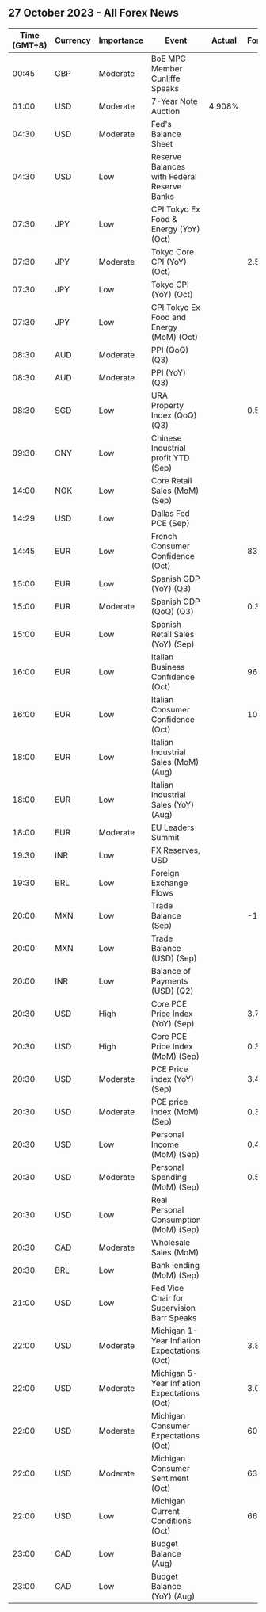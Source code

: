 ## 27 October 2023 - All Forex News

| Time (GMT+8) | Currency | Importance | Event | Actual | Forecast | Previous |
|------|----------|------------|-------|--------|----------|----------|
| 00:45 | GBP | Moderate | BoE MPC Member Cunliffe Speaks |  |  |  |
| 01:00 | USD | Moderate | 7-Year Note Auction | 4.908% |  | 4.673% |
| 04:30 | USD | Moderate | Fed's Balance Sheet |  |  | 7,933B |
| 04:30 | USD | Low | Reserve Balances with Federal Reserve Banks |  |  | 3.250T |
| 07:30 | JPY | Low | CPI Tokyo Ex Food & Energy (YoY) (Oct) |  |  | 2.4% |
| 07:30 | JPY | Moderate | Tokyo Core CPI (YoY) (Oct) |  | 2.5% | 2.5% |
| 07:30 | JPY | Low | Tokyo CPI (YoY) (Oct) |  |  | 2.8% |
| 07:30 | JPY | Low | CPI Tokyo Ex Food and Energy (MoM) (Oct) |  |  | -0.2% |
| 08:30 | AUD | Moderate | PPI (QoQ) (Q3) |  |  | 0.5% |
| 08:30 | AUD | Moderate | PPI (YoY) (Q3) |  |  | 3.9% |
| 08:30 | SGD | Low | URA Property Index (QoQ) (Q3) |  | 0.50% | -0.20% |
| 09:30 | CNY | Low | Chinese Industrial profit YTD (Sep) |  |  | -11.7% |
| 14:00 | NOK | Low | Core Retail Sales (MoM) (Sep) |  |  | -0.3% |
| 14:29 | USD | Low | Dallas Fed PCE (Sep) |  |  | 2.60% |
| 14:45 | EUR | Low | French Consumer Confidence (Oct) |  | 83 | 83 |
| 15:00 | EUR | Low | Spanish GDP (YoY) (Q3) |  |  | 2.2% |
| 15:00 | EUR | Moderate | Spanish GDP (QoQ) (Q3) |  | 0.3% | 0.5% |
| 15:00 | EUR | Low | Spanish Retail Sales (YoY) (Sep) |  |  | 7.2% |
| 16:00 | EUR | Low | Italian Business Confidence (Oct) |  | 96.0 | 96.4 |
| 16:00 | EUR | Low | Italian Consumer Confidence (Oct) |  | 104.7 | 105.4 |
| 18:00 | EUR | Low | Italian Industrial Sales (MoM) (Aug) |  |  | -0.40% |
| 18:00 | EUR | Low | Italian Industrial Sales (YoY) (Aug) |  |  | -1.60% |
| 18:00 | EUR | Moderate | EU Leaders Summit |  |  |  |
| 19:30 | INR | Low | FX Reserves, USD |  |  | 585.90B |
| 19:30 | BRL | Low | Foreign Exchange Flows |  |  | 4.078B |
| 20:00 | MXN | Low | Trade Balance (Sep) |  | -1.300B | -1.377B |
| 20:00 | MXN | Low | Trade Balance (USD) (Sep) |  |  | -0.131B |
| 20:00 | INR | Low | Balance of Payments (USD) (Q2) |  |  | 5.600B |
| 20:30 | USD | High | Core PCE Price Index (YoY) (Sep) |  | 3.7% | 3.9% |
| 20:30 | USD | High | Core PCE Price Index (MoM) (Sep) |  | 0.3% | 0.1% |
| 20:30 | USD | Moderate | PCE Price index (YoY) (Sep) |  | 3.4% | 3.5% |
| 20:30 | USD | Moderate | PCE price index (MoM) (Sep) |  | 0.3% | 0.4% |
| 20:30 | USD | Low | Personal Income (MoM) (Sep) |  | 0.4% | 0.4% |
| 20:30 | USD | Moderate | Personal Spending (MoM) (Sep) |  | 0.5% | 0.4% |
| 20:30 | USD | Low | Real Personal Consumption (MoM) (Sep) |  |  | 0.1% |
| 20:30 | CAD | Moderate | Wholesale Sales (MoM) |  |  | 2.3% |
| 20:30 | BRL | Low | Bank lending (MoM) (Sep) |  |  | 1.1% |
| 21:00 | USD | Low | Fed Vice Chair for Supervision Barr Speaks |  |  |  |
| 22:00 | USD | Moderate | Michigan 1-Year Inflation Expectations (Oct) |  | 3.8% | 3.2% |
| 22:00 | USD | Moderate | Michigan 5-Year Inflation Expectations (Oct) |  | 3.0% | 2.8% |
| 22:00 | USD | Moderate | Michigan Consumer Expectations (Oct) |  | 60.7 | 66.0 |
| 22:00 | USD | Moderate | Michigan Consumer Sentiment (Oct) |  | 63.0 | 68.1 |
| 22:00 | USD | Low | Michigan Current Conditions (Oct) |  | 66.7 | 71.4 |
| 23:00 | CAD | Low | Budget Balance (Aug) |  |  | -4.86B |
| 23:00 | CAD | Low | Budget Balance (YoY) (Aug) |  |  | -1.24B |
